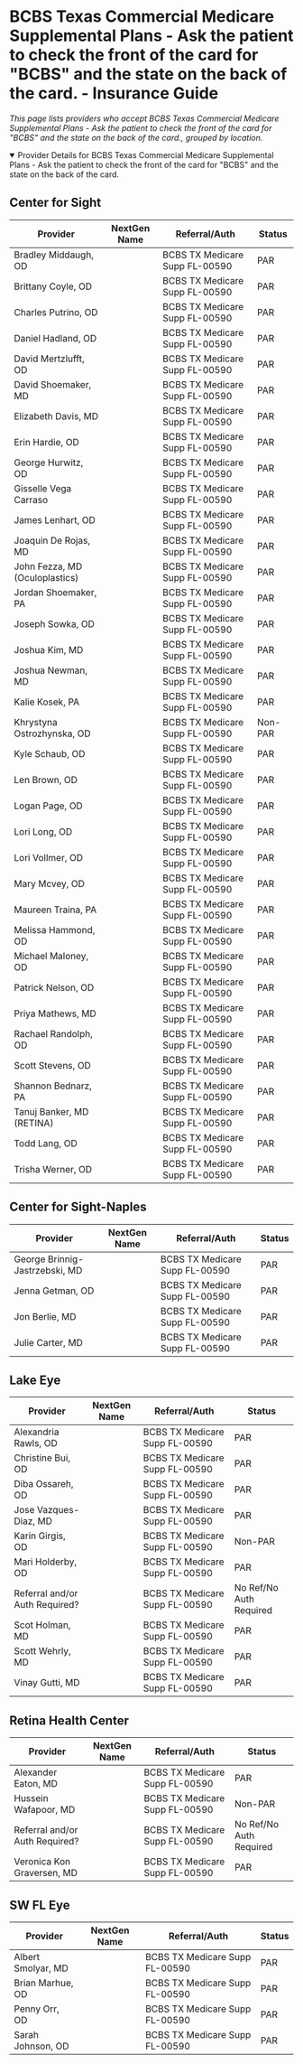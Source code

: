 # BCBS Texas Commercial Medicare Supplemental Plans - Ask the patient to check the front of the card for "BCBS" and the state on the back of the card. - Insurance Guide

*This page lists providers who accept BCBS Texas Commercial Medicare Supplemental Plans - Ask the patient to check the front of the card for "BCBS" and the state on the back of the card., grouped by location.*

<details open><summary>Provider Details for BCBS Texas Commercial Medicare Supplemental Plans - Ask the patient to check the front of the card for "BCBS" and the state on the back of the card.</summary>

## Center for Sight

| Provider | NextGen Name | Referral/Auth | Status |
|----------|-------------|--------------|--------|
| Bradley Middaugh, OD |  | BCBS TX Medicare Supp FL-00590 | PAR |
| Brittany Coyle, OD |  | BCBS TX Medicare Supp FL-00590 | PAR |
| Charles Putrino, OD |  | BCBS TX Medicare Supp FL-00590 | PAR |
| Daniel Hadland, OD |  | BCBS TX Medicare Supp FL-00590 | PAR |
| David Mertzlufft, OD |  | BCBS TX Medicare Supp FL-00590 | PAR |
| David Shoemaker, MD |  | BCBS TX Medicare Supp FL-00590 | PAR |
| Elizabeth Davis, MD |  | BCBS TX Medicare Supp FL-00590 | PAR |
| Erin Hardie, OD |  | BCBS TX Medicare Supp FL-00590 | PAR |
| George Hurwitz, OD |  | BCBS TX Medicare Supp FL-00590 | PAR |
| Gisselle Vega Carraso |  | BCBS TX Medicare Supp FL-00590 | PAR |
| James Lenhart, OD |  | BCBS TX Medicare Supp FL-00590 | PAR |
| Joaquin De Rojas, MD |  | BCBS TX Medicare Supp FL-00590 | PAR |
| John Fezza, MD (Oculoplastics) |  | BCBS TX Medicare Supp FL-00590 | PAR |
| Jordan Shoemaker, PA |  | BCBS TX Medicare Supp FL-00590 | PAR |
| Joseph Sowka, OD |  | BCBS TX Medicare Supp FL-00590 | PAR |
| Joshua Kim, MD |  | BCBS TX Medicare Supp FL-00590 | PAR |
| Joshua Newman, MD |  | BCBS TX Medicare Supp FL-00590 | PAR |
| Kalie Kosek, PA |  | BCBS TX Medicare Supp FL-00590 | PAR |
| Khrystyna Ostrozhynska, OD |  | BCBS TX Medicare Supp FL-00590 | Non-PAR |
| Kyle Schaub, OD |  | BCBS TX Medicare Supp FL-00590 | PAR |
| Len Brown, OD |  | BCBS TX Medicare Supp FL-00590 | PAR |
| Logan Page, OD |  | BCBS TX Medicare Supp FL-00590 | PAR |
| Lori Long, OD |  | BCBS TX Medicare Supp FL-00590 | PAR |
| Lori Vollmer, OD |  | BCBS TX Medicare Supp FL-00590 | PAR |
| Mary Mcvey, OD |  | BCBS TX Medicare Supp FL-00590 | PAR |
| Maureen Traina, PA |  | BCBS TX Medicare Supp FL-00590 | PAR |
| Melissa Hammond, OD |  | BCBS TX Medicare Supp FL-00590 | PAR |
| Michael Maloney, OD |  | BCBS TX Medicare Supp FL-00590 | PAR |
| Patrick Nelson, OD |  | BCBS TX Medicare Supp FL-00590 | PAR |
| Priya Mathews, MD |  | BCBS TX Medicare Supp FL-00590 | PAR |
| Rachael Randolph, OD |  | BCBS TX Medicare Supp FL-00590 | PAR |
| Scott Stevens, OD |  | BCBS TX Medicare Supp FL-00590 | PAR |
| Shannon Bednarz, PA |  | BCBS TX Medicare Supp FL-00590 | PAR |
| Tanuj Banker, MD (RETINA) |  | BCBS TX Medicare Supp FL-00590 | PAR |
| Todd Lang, OD |  | BCBS TX Medicare Supp FL-00590 | PAR |
| Trisha Werner, OD |  | BCBS TX Medicare Supp FL-00590 | PAR |

## Center for Sight-Naples

| Provider | NextGen Name | Referral/Auth | Status |
|----------|-------------|--------------|--------|
| George Brinnig-Jastrzebski, MD |  | BCBS TX Medicare Supp FL-00590 | PAR |
| Jenna Getman, OD |  | BCBS TX Medicare Supp FL-00590 | PAR |
| Jon Berlie, MD |  | BCBS TX Medicare Supp FL-00590 | PAR |
| Julie Carter, MD |  | BCBS TX Medicare Supp FL-00590 | PAR |

## Lake Eye 

| Provider | NextGen Name | Referral/Auth | Status |
|----------|-------------|--------------|--------|
| Alexandria Rawls, OD |  | BCBS TX Medicare Supp FL-00590 | PAR |
| Christine Bui, OD |  | BCBS TX Medicare Supp FL-00590 | PAR |
| Diba Ossareh, OD |  | BCBS TX Medicare Supp FL-00590 | PAR |
| Jose Vazques-Diaz, MD |  | BCBS TX Medicare Supp FL-00590 | PAR |
| Karin Girgis, OD |  | BCBS TX Medicare Supp FL-00590 | Non-PAR |
| Mari Holderby, OD |  | BCBS TX Medicare Supp FL-00590 | PAR |
| Referral and/or Auth Required? |  | BCBS TX Medicare Supp FL-00590 | No Ref/No Auth Required |
| Scot Holman, MD |  | BCBS TX Medicare Supp FL-00590 | PAR |
| Scott Wehrly, MD |  | BCBS TX Medicare Supp FL-00590 | PAR |
| Vinay Gutti, MD |  | BCBS TX Medicare Supp FL-00590 | PAR |

## Retina Health Center

| Provider | NextGen Name | Referral/Auth | Status |
|----------|-------------|--------------|--------|
| Alexander Eaton, MD |  | BCBS TX Medicare Supp FL-00590 | PAR |
| Hussein Wafapoor, MD |  | BCBS TX Medicare Supp FL-00590 | Non-PAR |
| Referral and/or Auth Required? |  | BCBS TX Medicare Supp FL-00590 | No Ref/No Auth Required |
| Veronica Kon Graversen, MD |  | BCBS TX Medicare Supp FL-00590 | PAR |

## SW FL Eye

| Provider | NextGen Name | Referral/Auth | Status |
|----------|-------------|--------------|--------|
| Albert Smolyar, MD |  | BCBS TX Medicare Supp FL-00590 | PAR |
| Brian Marhue, OD |  | BCBS TX Medicare Supp FL-00590 | PAR |
| Penny Orr, OD |  | BCBS TX Medicare Supp FL-00590 | PAR |
| Sarah Johnson, OD |  | BCBS TX Medicare Supp FL-00590 | PAR |

</details>

